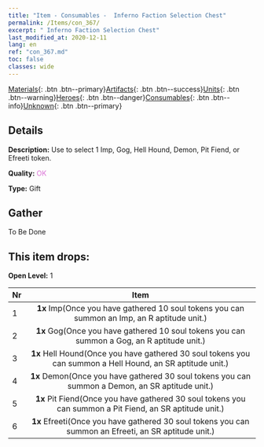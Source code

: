 ```yaml
---
title: "Item - Consumables -  Inferno Faction Selection Chest"
permalink: /Items/con_367/
excerpt: " Inferno Faction Selection Chest"
last_modified_at: 2020-12-11
lang: en
ref: "con_367.md"
toc: false
classes: wide
---
```

 [Materials](/Items/){: .btn .btn--primary}[Artifacts](/Items/Artifacts/){: .btn .btn--success}[Units](/Items/Units/){: .btn .btn--warning}[Heroes](/Items/Heroes/){: .btn .btn--danger}[Consumables](/Items/Consumables/){: .btn .btn--info}[Unknown](/Items/Unknown/){: .btn .btn--primary}

## Details
 **Description:** Use to select 1 Imp, Gog, Hell Hound, Demon, Pit Fiend, or Efreeti token.

 **Quality:** <span style="color: #DA70D6">OK</span>

 **Type:** Gift

## Gather

  To Be Done

## This item drops:

 **Open Level:** 1

  | Nr |      Item    |
  |:---|:------------:|
  | 1 |  **1x** Imp(Once you have gathered 10 soul tokens you can summon an Imp, an R aptitude unit.) | 
  | 2 |  **1x** Gog(Once you have gathered 10 soul tokens you can summon a Gog, an R aptitude unit.) | 
  | 3 |  **1x** Hell Hound(Once you have gathered 30 soul tokens you can summon a Hell Hound, an SR aptitude unit.) | 
  | 4 |  **1x** Demon(Once you have gathered 30 soul tokens you can summon a Demon, an SR aptitude unit.) | 
  | 5 |  **1x** Pit Fiend(Once you have gathered 30 soul tokens you can summon a Pit Fiend, an SR aptitude unit.) | 
  | 6 |  **1x** Efreeti(Once you have gathered 30 soul tokens you can summon an Efreeti, an SR aptitude unit.) | 
